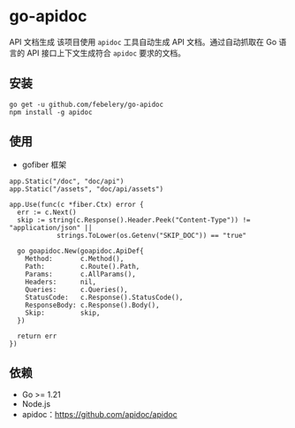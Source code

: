 # go-apidoc

API 文档生成
该项目使用 `apidoc` 工具自动生成 API 文档。通过自动抓取在 Go 语言的 API 接口上下文生成符合 `apidoc`
要求的文档。

## 安装

```shell
go get -u github.com/febelery/go-apidoc
npm install -g apidoc
```

## 使用

- gofiber 框架
```golang
app.Static("/doc", "doc/api")
app.Static("/assets", "doc/api/assets")

app.Use(func(c *fiber.Ctx) error {
  err := c.Next()
  skip := string(c.Response().Header.Peek("Content-Type")) != "application/json" ||
            strings.ToLower(os.Getenv("SKIP_DOC")) == "true"

  go goapidoc.New(goapidoc.ApiDef{
    Method:       c.Method(),
    Path:         c.Route().Path,
    Params:       c.AllParams(),
    Headers:      nil,
    Queries:      c.Queries(),
    StatusCode:   c.Response().StatusCode(),
    ResponseBody: c.Response().Body(),
    Skip:         skip,
  })

  return err
})
```

## 依赖

- Go >= 1.21
- Node.js
- apidoc：https://github.com/apidoc/apidoc

